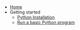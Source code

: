 - [Home](README.md)
- Getting started
  - [Python Installation](installation_guide.MD)
  - [Run a basic Python program](warm_up.MD)